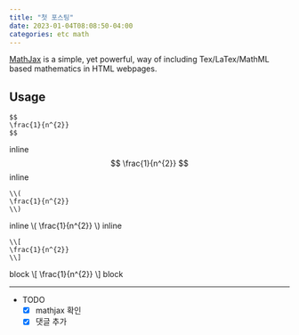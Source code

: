 ```yaml
---
title: "첫 포스팅"
date: 2023-01-04T08:08:50-04:00
categories: etc math
---
```


[MathJax](http://www.mathjax.org/) is a simple, yet powerful, way of
including Tex/LaTex/MathML based mathematics in HTML webpages.

## Usage  

```
$$
\frac{1}{n^{2}}
$$
```

inline 
$$
\frac{1}{n^{2}}
$$
inline  

```
\\(
\frac{1}{n^{2}}
\\)
```
inline 
\\(
\frac{1}{n^{2}}
\\)
inline   

```
\\[
\frac{1}{n^{2}}
\\]
```

block 
\\[
\frac{1}{n^{2}}
\\]
block 

--- 

- TODO  
  - [x] mathjax 확인
  - [x] 댓글 추가